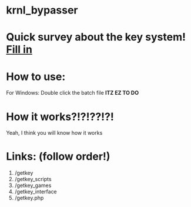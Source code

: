 # krnl_bypasser

<h1>Quick survey about the key system! <a href="https://forms.gle/KKsxVidqjtkXwUQG8">Fill in</a></h1>



# How to use:
For Windows: 
Double click the batch file
**ITZ EZ TO DO**

# How it works?!?!??!?!
Yeah, I think you will know how it works

# Links: (follow order!)
1. /getkey
2. /getkey_scripts
3. /getkey_games
4. /getkey_interface
5. /getkey.php
